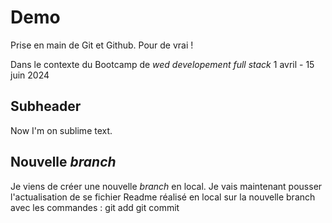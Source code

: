 # Demo

Prise en main de Git et Github. 
Pour de vrai !

Dans le contexte du Bootcamp de *wed developement full stack* 1 avril - 15 juin 2024

## Subheader

Now I'm on sublime text.

##  Nouvelle *branch*

Je viens de créer une nouvelle *branch* en local.
Je vais maintenant pousser l'actualisation de se fichier Readme réalisé en local sur la nouvelle branch avec les commandes : 
git add 
git commit